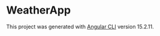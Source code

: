 # WeatherApp

This project was generated with [Angular CLI](https://github.com/angular/angular-cli) version 15.2.11.

